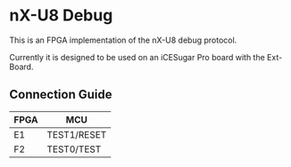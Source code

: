# nX-U8 Debug

This is an FPGA implementation of the nX-U8 debug protocol.

Currently it is designed to be used on an iCESugar Pro board with the Ext-Board.

## Connection Guide
| FPGA | MCU         |
|------|-------------|
| E1   | TEST1/RESET |
| F2   | TEST0/TEST  |